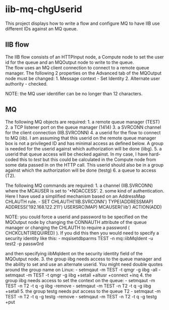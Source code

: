 # iib-mq-chgUserid
This project displays how to write a flow and configure MQ to have IIB use different IDs against an MQ queue.
## IIB flow
The IIB flow consists of an HTTPInput node, a Compute node to set the user id for the queue and an MQOutput node to write to the queue.  
The flow uses an MQ client connection to connect to a remote queue manager.  The following 2 properties on the Advanced
tab of the MQOutput node must be changed:
    1. Message context - Set Identity
    2. Alternate user authority - checked.

NOTE: the MQ user identifier can be no longer than 12 characters.
## MQ
The following MQ objects are required:
    1. a remote queue manager (TEST)
    2. a TCP listener port on the queue manager (1414) 
    3. a SVRCONN channel for the client connection (IIB.SVRCONN)
    4. a userid for the flow to connect to MQ (iib).  I am assuming that this userid on the remote queue manager box is 
not a privileged ID and has minimal access as defined below.  A group is needed for the userid against which authorization will be done (iibg). 
    5. a userid that queue access will be checked against.  In my case, I have hard-coded this to *test* but this could be
calculated in the Compute node from some data passed in on the HTTP call.  This userid should also be in a group against which 
the authorization will be done (testg)
    6. a queue to access (T2). 

The following MQ commands are required:
    1. a channel (IIB.SVRCONN) where the MCAUSER is set to '*NOACCESS'.
    2. some kind of authentication.  Here I have used a simplified mechanism based on an AddressMap CHLAUTH rule.
        - SET CHLAUTH('IIB.SVRCONN') TYPE(ADDRESSMAP) ADDRESS('192.168.122.211') USERSRC(MAP) MCAUSER('iib') ACTION(ADD)

NOTE: you could force a userid and password to be specified on the MQOutput node by changing the CONNAUTH attribute of the queue manager or
changing the CHLAUTH to require a password ( CHCKCLNT(REQUIRED) ).  If you did this then you would need to specify a security identity like this:
        - mqsisetdbparms TEST -n mq::iibMqIdent -u test2 -p passw0rd
        
and then specifying iibMqIdent on the security identity field of the MQOutput node.
    3. the group iibg needs access to the queue manager and the ability to set and use an alternate userid.  You might need double quotes around the 
group name on Linux:
        - setmqaut -m TEST -t qmgr -g iibg -all
        - setmqaut -m TEST -t qmgr -g iibg +setall +altusr +connect +inq
    4. the group iibg needs access to set the context on the queue:
        - setmqaut -m TEST -n T2 -t q -g iibg -remove
        - setmqaut -m TEST -n T2 -t q -g iibg +setall
    5. the group testg needs put access to the queue T2
        - setmqaut -m TEST -n T2 -t q -g testg -remove
        - setmqaut -m TEST -n T2 -t q -g testg +put